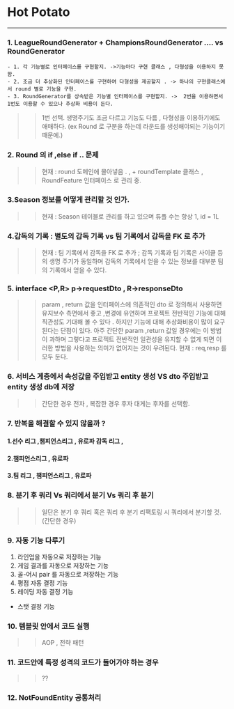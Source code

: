 # Hot Potato

---

### 1. LeagueRoundGenerator + ChampionsRoundGenerator .... vs  RoundGenerator
    - 1. 각 기능별로 인터페이스를 구현할지. ->기능마다 구현 클래스 , 다형성을 이용하지 못함.
    - 2. 조금 더 추상화된 인터페이스를 구현하여 다형성을 제공할지 . -> 하나의 구현클래스에서 round 별로 기능을 구현.  
    - 3. RoundGenerator를 상속받은 기능별 인터페이스를 구현할지. ->  2번을 이용하면서 1번도 이용할 수 있으나 추상화 비용이 든다.

 >> 1번 선택. 생명주기도 조금 다르고 기능도 다름 , 다형성을 이용하기에도 애매하다. (ex Round 로 구분을 하는데  라운드를 생성해야되는 기능이기 때문에.)


### 2. Round 의 if ,else if .. 문제
>> 현재 : round 도메인에 몰아넣음 . , + roundTemplate 클래스 ,  RoundFeature 인터페이스 로 관리 중.
   
### 3.Season 정보를 어떻게 관리할 것 인가.
 >> 현재 : Season 테이블로 관리를 하고 있으며 튜플 수는 항상 1, id = 1L 


### 4.감독의 기록 :  별도의 감독 기록 vs  팀 기록에서 감독을 FK 로 추가
 >> 현재 : 팀 기록에서 감독을 FK 로 추가 ; 감독 기록과 팀 기록은 사이클 등의 생명 주기가 동일하며 
 감독의 기록에서 얻을 수 있는 정보를 대부분 팀의 기록에서 얻을 수 있다.


### 5. interface <P,R> p->requestDto ,  R->responseDto 
 >> param , return 값을 인터페이스에 의존적인 dto 로 정의해서 사용하면 
 >  유지보수 측면에서 좋고 ,변경에 유연하며 프로젝트 전반적인 기능에 대해 직관성도 기대해 볼 수 있다 .
 > 하지만 기능에 대해 추상화비용이 많이 요구된다는 단점이 있다. 
 > 아주 간단한 param ,return 값일 경우에는 이 방법이 과하며 
 > 그렇다고  프로젝트 전반적인 일관성을 유지할 수 없게 되면 이러한 방법을 사용하는 의미가 없어지는 것이 우려된다.
 > 현재 : req,resp 를 모두 둔다.
 

### 6. 서비스 게층에서 속성값을 주입받고 entity 생성 VS dto 주입받고 entity 생성 db에 저장 

 >> 간단한 경우 전자  , 복잡한 경우 후자 
 >> 대게는 후자를 선택함.
 
### 7.   반복을 해결할 수 있지 않을까 ? 
#### 1.선수 리그 ,챔피언스리그 , 유로파 감독 리그 , 
#### 2.챔피언스리그 , 유로파 
#### 3.팀 리그 , 챔피언스리그 , 유로파 

### 8.   분기 후 쿼리 Vs 쿼리에서 분기 Vs 쿼리 후 분기
>> 일단은 분기 후 쿼리 혹은 쿼리 후 분기 리팩토링 시 쿼리에서 분기할 것.(간단한 경우)

### 9. 자동 기능 다루기  
 1. 라인업을 자동으로 저장하는 기능
 2. 게임 결과를 자동으로 저장하는 기능
 3. 골-어시 pair 를 자동으로 저장하는 기능
 4. 평점 자동 결정 기능
 5. 레이딩 자동 결정 기능

 + 스탯 결정 기능


### 10. 템블릿 안에서 코드 실행
>>  AOP , 전략 패턴

### 11. 코드안에 특정 성격의 코드가 들어가야 하는 경우
>> ??


### 12. NotFoundEntity 공통처리